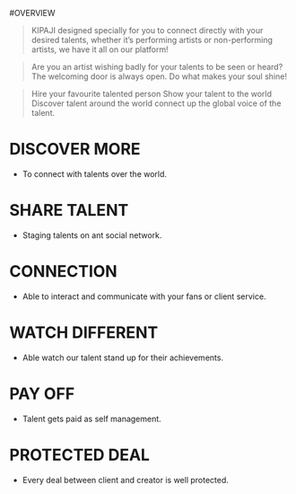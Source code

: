#OVERVIEW
> KIPAJI designed specially for you to connect directly with your desired talents, whether it’s performing artists or non-performing artists, we have it all on our platform!

> Are you an artist wishing badly for your talents to be seen or heard? The welcoming door is always open. Do what makes your soul shine! 

> Hire your favourite talented person
> Show your talent to the world
> Discover talent around the world
>  connect up the global voice of the talent. 






# DISCOVER MORE

* To connect with talents over the world.

# SHARE TALENT

* Staging talents on ant social network.

# CONNECTION

* Able to interact and communicate with your fans or client service.

# WATCH DIFFERENT

* Able watch our talent stand up for their achievements.

# PAY OFF

* Talent gets paid as self management.

# PROTECTED DEAL

* Every deal between client and creator is well protected.
